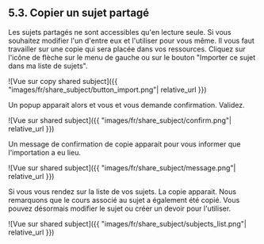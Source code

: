 ## 5.3. Copier un sujet partagé

Les sujets partagés ne sont accessibles qu'en lecture seule. Si vous souhaitez modifier l'un d'entre eux et l'utiliser pour vous même. Il vous faut travailler sur une copie qui sera placée dans vos ressources. Cliquez sur l'icône de flèche sur le menu de gauche ou sur le bouton "Importer ce sujet dans ma liste de sujets".

![Vue sur copy shared subject]({{ "images/fr/share_subject/button_import.png"| relative_url }})

Un popup apparait alors et vous et vous demande confirmation. Validez.

![Vue sur shared subject]({{ "images/fr/share_subject/confirm.png"| relative_url }})

Un message de confirmation de copie apparait pour vous informer que l'importation a eu lieu.

![Vue sur shared subject]({{ "images/fr/share_subject/message.png"| relative_url }})

Si vous vous rendez sur la liste de vos sujets. La copie apparait. Nous remarquons que le cours associé au sujet a également été copié. Vous pouvez désormais modifier le sujet ou créer un devoir pour l'utiliser.

![Vue sur shared subject]({{ "images/fr/share_subject/subjects_list.png"| relative_url }})


